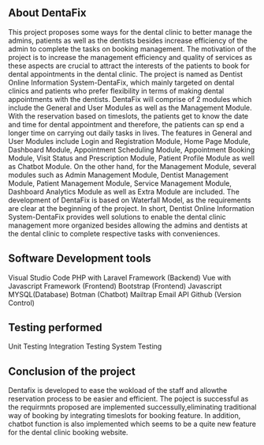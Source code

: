 ## About DentaFix
This project proposes some ways for the dental clinic to better manage the admins, patients as well as the dentists besides increase efficiency of the admin to complete the tasks on booking management. The motivation of the project is to increase the management efficiency and quality of services as these aspects are crucial to attract the interests of the patients to book for dental appointments in the dental clinic. The project is named as Dentist Online Information System-DentaFix, which mainly targeted on dental clinics and patients who prefer flexibility in terms of making dental appointments with the dentists. DentaFix will comprise of 2 modules which include the General and User Modules as well as the Management Module. With the reservation based on timeslots, the patients get to know the date and time for dental appointment and therefore, the patients can sp end a longer time on carrying out daily tasks in lives. The features in General and User Modules include Login and Registration Module, Home Page Module, Dashboard Module, Appointment Scheduling Module, Appointment Booking Module, Visit Status and Prescription Module, Patient Profile Module as well as Chatbot Module. On the other hand, for the Management Module, several modules such as Admin Management Module, Dentist Management Module, Patient Management Module, Service Management Module, Dashboard Analytics Module as well as Extra Module are included. The development of DentaFix is based on Waterfall Model, as the requirements are clear at the beginning of the project. In short, Dentist Online Information System-DentaFix provides well solutions to enable the dental clinic management more organized besides allowing the admins and dentists at the dental clinic to complete respective tasks with conveniences.


## Software Development tools
Visual Studio Code
PHP with Laravel Framework (Backend)
Vue with Javascript Framework (Frontend)
Bootstrap (Frontend)
Javascript
MYSQL(Database)
Botman (Chatbot)
Mailtrap Email API
Github (Version Control)

## Testing performed
Unit Testing
Integration Testing
System Testing

## Conclusion of the project
Dentafix is developed to ease the wokload of the staff and allowthe reservation process to be easier and efficient.
The poject is successful as the requirmnts proposed are implemented successully,eliminating traditional way of booking by integrating timeslots for booking feature. In addition, chatbot function is also implemented which seems to be a quite new feature for the dental clinic booking website.




